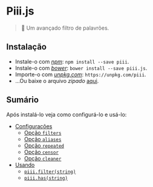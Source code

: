 # Piii.js

> :speak_no_evil: Um avançado filtro de palavrões.

## Instalação

* Instale-o com [*npm*](https://www.npmjs.com/): `npm install --save piii`.
* Instale-o com [*bower*](https://bower.io/): `bower install --save piii.js`.
* Importe-o com [*unpkg.com*](https://unpkg.com/): `https://unpkg.com/piii`.
* ...Ou baixe o arquivo *zipado* [aqui](https://git.io/vNx9H).

## Sumário

Após instalá-lo veja como configurá-lo e usá-lo:

* [Configurações](./configuracoes.md#readme)
  * [Opção `filters`](./opcoes/1-filters.md#readme)
  * [Opção `aliases`](./opcoes/2-aliases.md#readme)
  * [Opção `repeated`](./opcoes/3-repeated.md#readme)
  * [Opção `censor`](./opcoes/4-censor.md#readme)
  * [Opção `cleaner`](./opcoes/5-cleaner.md#readme)
* [Usando](./iniciando.md#readme)
  * [`piii.filter(string)`](./usando.md#piiifilterstring)
  * [`piii.has(string)`](./usando.md#piiihasstring)
